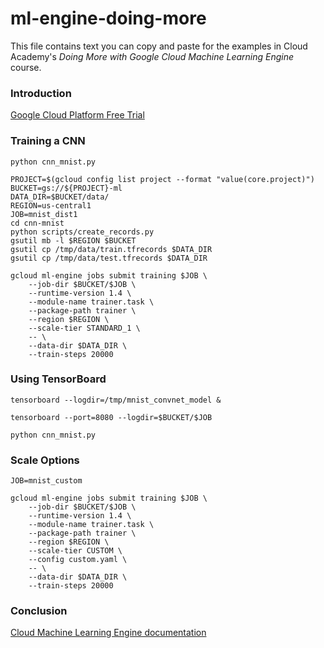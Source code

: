 # ml-engine-doing-more
This file contains text you can copy and paste for the examples in Cloud Academy's _Doing More with Google Cloud Machine Learning Engine_ course.  

### Introduction
[Google Cloud Platform Free Trial](https://cloud.google.com/free)  

### Training a CNN
```
python cnn_mnist.py
```
```
PROJECT=$(gcloud config list project --format "value(core.project)")
BUCKET=gs://${PROJECT}-ml
DATA_DIR=$BUCKET/data/
REGION=us-central1
JOB=mnist_dist1
cd cnn-mnist
python scripts/create_records.py
gsutil mb -l $REGION $BUCKET
gsutil cp /tmp/data/train.tfrecords $DATA_DIR
gsutil cp /tmp/data/test.tfrecords $DATA_DIR
```
```
gcloud ml-engine jobs submit training $JOB \
    --job-dir $BUCKET/$JOB \
    --runtime-version 1.4 \
    --module-name trainer.task \
    --package-path trainer \
    --region $REGION \
    --scale-tier STANDARD_1 \
    -- \
    --data-dir $DATA_DIR \
    --train-steps 20000
```

### Using TensorBoard
```
tensorboard --logdir=/tmp/mnist_convnet_model &
```
```
tensorboard --port=8080 --logdir=$BUCKET/$JOB
```
```
python cnn_mnist.py
```

### Scale Options
```
JOB=mnist_custom
```
```
gcloud ml-engine jobs submit training $JOB \
    --job-dir $BUCKET/$JOB \
    --runtime-version 1.4 \
    --module-name trainer.task \
    --package-path trainer \
    --region $REGION \
    --scale-tier CUSTOM \
    --config custom.yaml \
    -- \
    --data-dir $DATA_DIR \
    --train-steps 20000
```

### Conclusion
[Cloud Machine Learning Engine documentation](https://cloud.google.com/ml-engine/docs)  

